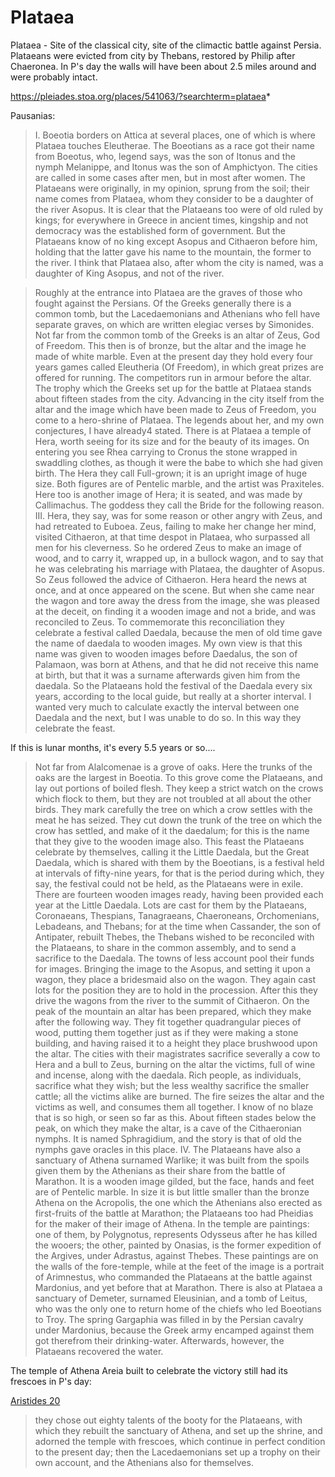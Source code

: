 #  Plataea

Plataea - Site of the classical city, site of the climactic battle against Persia. Plataeans were evicted from city by Thebans, restored by Philip after Chaeronea. In P's day the walls will have been about 2.5 miles around and were probably intact.

https://pleiades.stoa.org/places/541063/?searchterm=plataea*


Pausanias:

>  I. Boeotia borders on Attica at several places, one of which is where Plataea touches Eleutherae. The Boeotians as a race got their name from Boeotus, who, legend says, was the son of Itonus and the nymph Melanippe, and Itonus was the son of Amphictyon. The cities are called in some cases after men, but in most after women. The Plataeans were originally, in my opinion, sprung from the soil; their name comes from Plataea, whom they consider to be a daughter of the river Asopus.
>  It is clear that the Plataeans too were of old ruled by kings; for everywhere in Greece in ancient times, kingship and not democracy was the established form of government. But the Plataeans know of no king except Asopus and Cithaeron before him, holding that the latter gave his name to the mountain, the former to the river. I think that Plataea also, after whom the city is named, was a daughter of King Asopus, and not of the river.


>  Roughly at the entrance into Plataea are the graves of those who fought against the Persians. Of the Greeks generally there is a common tomb, but the Lacedaemonians and Athenians who fell have separate graves, on which are written elegiac verses by Simonides. Not far from the common tomb of the Greeks is an altar of Zeus, God of Freedom. This then is of bronze, but the altar and the image he made of white marble.
>  Even at the present day they hold every four years games called Eleutheria (Of Freedom), in which great prizes are offered for running. The competitors run in armour before the altar. The trophy which the Greeks set up for the battle at Plataea stands about fifteen stades from the city.
>  Advancing in the city itself from the altar and the image which have been made to Zeus of Freedom, you come to a hero-shrine of Plataea. The legends about her, and my own conjectures, I have already4 stated.  There is at Plataea a temple of Hera, worth seeing for its size and for the beauty of its images. On entering you see Rhea carrying to Cronus the stone wrapped in swaddling clothes, as though it were the babe to which she had given birth. The Hera they call Full-grown; it is an upright image of huge size. Both figures are of Pentelic marble, and the artist was Praxiteles. Here too is another image of Hera; it is seated, and was made by Callimachus. The goddess they call the Bride for the following reason.
>  III. Hera, they say, was for some reason or other angry with Zeus, and had retreated to Euboea. Zeus, failing to make her change her mind, visited Cithaeron, at that time despot in Plataea, who surpassed all men for his cleverness. So he ordered Zeus to make an image of wood, and to carry it, wrapped up, in a bullock wagon, and to say that he was celebrating his marriage with Plataea, the daughter of Asopus.
>  So Zeus followed the advice of Cithaeron. Hera heard the news at once, and at once appeared on the scene. But when she came near the wagon and tore away the dress from the image, she was pleased at the deceit, on finding it a wooden image and not a bride, and was reconciled to Zeus. To commemorate this reconciliation they celebrate a festival called Daedala, because the men of old time gave the name of daedala to wooden images. My own view is that this name was given to wooden images before Daedalus, the son of Palamaon, was born at Athens, and that he did not receive this name at birth, but that it was a surname afterwards given him from the daedala.
>  So the Plataeans hold the festival of the Daedala every six years, according to the local guide, but really at a shorter interval. I wanted very much to calculate exactly the interval between one Daedala and the next, but I was unable to do so. In this way they celebrate the feast.

If this is lunar months, it's every 5.5 years or so....

>  Not far from Alalcomenae is a grove of oaks. Here the trunks of the oaks are the largest in Boeotia. To this grove come the Plataeans, and lay out portions of boiled flesh. They keep a strict watch on the crows which flock to them, but they are not troubled at all about the other birds. They mark carefully the tree on which a crow settles with the meat he has seized. They cut down the trunk of the tree on which the crow has settled, and make of it the daedalum; for this is the name that they give to the wooden image also.
>  This feast the Plataeans celebrate by themselves, calling it the Little Daedala, but the Great Daedala, which is shared with them by the Boeotians, is a festival held at intervals of fifty-nine years, for that is the period during which, they say, the festival could not be held, as the Plataeans were in exile. There are fourteen wooden images ready, having been provided each year at the Little Daedala.
>  Lots are cast for them by the Plataeans, Coronaeans, Thespians, Tanagraeans, Chaeroneans, Orchomenians, Lebadeans, and Thebans; for at the time when Cassander, the son of Antipater, rebuilt Thebes, the Thebans wished to be reconciled with the Plataeans, to share in the common assembly, and to send a sacrifice to the Daedala. The towns of less account pool their funds for images.
> Bringing the image to the Asopus, and setting it upon a wagon, they place a bridesmaid also on the wagon. They again cast lots for the position they are to hold in the procession. After this they drive the wagons from the river to the summit of Cithaeron. On the peak of the mountain an altar has been prepared, which they make after the following way. They fit together quadrangular pieces of wood, putting them together just as if they were making a stone building, and having raised it to a height they place brushwood upon the altar.
> The cities with their magistrates sacrifice severally a cow to Hera and a bull to Zeus, burning on the altar the victims, full of wine and incense, along with the daedala. Rich people, as individuals, sacrifice what they wish; but the less wealthy sacrifice the smaller cattle; all the victims alike are burned. The fire seizes the altar and the victims as well, and consumes them all together. I know of no blaze that is so high, or seen so far as this.
>  About fifteen stades below the peak, on which they make the altar, is a cave of the Cithaeronian nymphs. It is named Sphragidium, and the story is that of old the nymphs gave oracles in this place.
>  IV. The Plataeans have also a sanctuary of Athena surnamed Warlike; it was built from the spoils given them by the Athenians as their share from the battle of Marathon. It is a wooden image gilded, but the face, hands and feet are of Pentelic marble. In size it is but little smaller than the bronze Athena on the Acropolis, the one which the Athenians also erected as first-fruits of the battle at Marathon; the Plataeans too had Pheidias for the maker of their image of Athena.
>  In the temple are paintings: one of them, by Polygnotus, represents Odysseus after he has killed the wooers; the other, painted by Onasias, is the former expedition of the Argives, under Adrastus, against Thebes. These paintings are on the walls of the fore-temple, while at the feet of the image is a portrait of Arimnestus, who commanded the Plataeans at the battle against Mardonius, and yet before that at Marathon.
>  There is also at Plataea a sanctuary of Demeter, surnamed Eleusinian, and a tomb of Leitus, who was the only one to return home of the chiefs who led Boeotians to Troy. The spring Gargaphia was filled in by the Persian cavalry under Mardonius, because the Greek army encamped against them got therefrom their drinking-water. Afterwards, however, the Plataeans recovered the water.


The temple of Athena Areia built to celebrate the victory still had its frescoes in P's day:

[Aristides 20](/Works/Aristides.md) 
> they chose out eighty talents of the booty for the Plataeans, with which they rebuilt the sanctuary of Athena, and set up the shrine, and adorned the temple with frescoes, which continue in perfect condition to the present day; then the Lacedaemonians set up a trophy on their own account, and the Athenians also for themselves. 